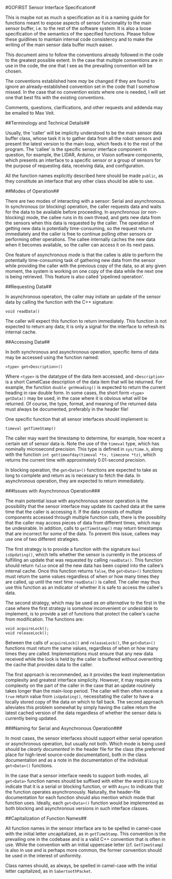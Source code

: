 #GOFIRST Sensor Interface Specification#

This is maybe not as much a specification as it is a naming guide for functions
meant to expose aspects of sensor funcionality to the main sensor buffer, i.e.
to the rest of the software system. It is also a loose specification of the
semantics of the specified functions. Please follow these guidlines to maintain
internal code consistency and to make the writing of the main sensor data
buffer much eaiser.

This document aims to follow the conventions already followed in the code to the
greatest possible extent. In the case that multiple conventions are in use in
the code, the one that I see as the prevailing convention will be chosen.

The conventions established here _may_ be changed if they are found to ignore an
already-established convention set in the code that I somehow missed. In the
case that no convention exists where one is needed, I will set one that best
fits with the existing conventions.

Comments, questions, clarifications, and other requests and addenda may be
emailed to Max Veit.

##Terminology and Technical Details##

Usually, the 'caller' will be implicity understood to be the main sensor data
buffer class, whose task it is to gather data from all the robot sensors and
present the latest version to the main loop, which feeds it to the rest of the
program. The 'callee' is the specific sensor interface component in question,
for example, the LIDAR, Arduino, or Vision software components, which presents
an interface to a specific sensor or a group of sensors for the purpose of
requesting data, receiving data, and configuration.

All the function names explicitly described here should be made `public`, as
they constitute an interface that any other class should be able to use.

##Modes of Operation##

There are two modes of interacting with a sensor: Serial and asynchronous. In
synchronous (or blocking) operation, the caller requests data and waits for the
data to be available before proceeding. In asynchronous (or non-blocking) mode,
the callee runs in its own thread, and gets new data from the sensors when this
data is requested by the caller. The operation of getting new data is
potentially time-consuming, so the request returns immediately and the caller
is free to continue polling other sensors or performing other operations. The
callee internally caches the new data when it becomes available, so the
caller can access it on its next pass.

One feature of asynchronous mode is that the callee is able to perform the
potentially time-consuming task of gathering new data from the sensor while
providing the caller with the previous copy of the data, so at any given
moment, the system is working on one copy of the data while the next one is
being retrieved. This feature is also called 'pipelined operation'.

##Requesting Data##

In asynchronous operation, the caller may initiate an update of the sensor data
by calling the function with the C++ signature:

    void readData()

The caller will expect this function to return immediately. This function is
not expected to return any data; it is only a signal for the interface to
refresh its internal cache.

##Accessing Data##

In both synchronous and asynchronous operation, specific items of data may be
accessed using the function named:

    <type> get<Description>()

Where `<type>` is the datatype of the data item accessed, and `<Description>`
is a short CamelCase description of the data item that will be returned. For
example, the function `double getHeading()` is expected to return the current
heading in raw double form.
In some cases, the short form `<type> getData()` may be used, in the case where
it is obvious what will be returned. Of course, the type, format, and meaning
of the returned data must always be documented, preferably in the header file!

One specific function that all sensor interfaces should implement is:

    timeval getTimeStamp()

The caller may want the timestamp to determine, for example, how recent a
certain set of sensor data is. Note the use of the `timeval` type, which has
nominally microsecond precision. This type is defined in `sys/time.h`, along
with the function `int gettimeofday(timeval *tv, timezone *tz)`, which
returns the current time with approximately 0.01-second precision.

In blocking operation, the `get<Data>()` functions are expected to take as long
to complete and return as is necessary to fetch the data. In asynchronous
operation, they are expected to return immediately.

###Issues with Asynchronous Operation###

The main potential issue with asynchronous sensor operation is the possibility
that the sensor interface may update its cached data at the same time that
the caller is accessing it. If the data consists of multiple components
accessed through multiple function calls, there is the possiblity that the
caller may access pieces of data from different times, which may be
undesirable. In addition, calls to `getTimeStamp()` may return timestamps that
are incorrect for some of the data. To prevent this issue, callees may use one
of two different strategies.

The first strategy is to provide a function with the signature
`bool isUpdating()`, which tells whether the sensor is currently in the process
of fulfilling an update that was requested by calling `readData()`. This
function should return `false` once all the new data has been copied into the
callee's internal cache. Once this function returns `false`, the `get<Data>()`
functions must return the same values regardless of when or how many times they
are called, up until the next time `readData()` is called. The caller may thus
use this function as an indicator of whether it is safe to access the callee's
data.

The second strategy, which may be used _as an alternative_ to the first in the
case where the first strategy is somehow inconvenient or undesirable to
implement, is to provide a set of functions that protect the callee's cache
from modification. The functions are:

    void acquireLock();
    void releaseLock();

Between the calls of `acquireLock()` and `releaseLock()`, the `get<Data>()`
functions must return the same values, regardless of when or how many times
they are called. Implementations must ensure that any new data received while
the lock is held by the caller is buffered without overwriting the cache that
provides data to the caller.

The first approach is recommended, as it provides the least implementation
complexity and greatest interface simplicity. However, it may require extra
complexity on the part of the caller in the case that an update routinely takes
longer than the main-loop period. The caller will then often receive a `true`
return value from `isUpdating()`, necessitating the caller to have a locally
stored copy of the data on which to fall back. The second approach alleviates
this problem somewhat by simply having the callee return the latest cached
version of the data regardless of whether the sensor data is currently being
updated.

###Naming for Serial and Asynchronous Operation###

In most cases, the sensor interfaces should support either serial operation or
asynchronous operation, but usually not both. Which mode is being used should
be _clearly documented_ in the header file for the class (the preferred place
for high-level source-code documentation), both in the class documentation and
as a note in the documentation of the individual `get<Data>()` functions.

In the case that a sensor interface needs to support both modes, all `get<Data>`
function names should be suffixed with either the word `Blking` to indicate
that it is a serial or blocking function, or with `Async` to indicate that the
function operates asynchronously. Naturally, the header-file documentation for
each function should also mention which mode that function uses. Ideally, each
`get<Data>()` function would be implemented as both blocking and asynchronous
versions in such interface classes.

##Capitalization of Function Names##

All function names in the sensor interface are to be spelled in camel-case with
the initial letter uncapitalized, as in `getTimeStamp`. This convention is the
prevailing one in the codebase and is a valid C++ convention that is often in
use. While the convention with an initial uppercase letter (cf. `GetTimeStamp`)
is also in use and is perhaps more common, the former convention should be used
in the interest of uniformity.

Class names should, as always, be spelled in camel-case with the initial letter
capitalized, as in `SabertoothPacket`.


